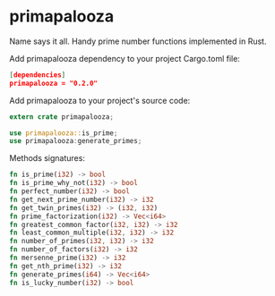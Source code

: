# primapalooza
Name says it all.  Handy prime number functions implemented in Rust.

Add primapalooza dependency to your project Cargo.toml file:
```json
[dependencies]
primapalooza = "0.2.0"
```

Add primapalooza to your project's source code:
```rust
extern crate primapalooza;

use primapalooza::is_prime;
use primapalooza:generate_primes;
```

Methods signatures:
```rust
fn is_prime(i32) -> bool
fn is_prime_why_not(i32) -> bool
fn perfect_number(i32) -> bool
fn get_next_prime_number(i32) -> i32
fn get_twin_primes(i32) -> (i32, i32)
fn prime_factorization(i32) -> Vec<i64>
fn greatest_common_factor(i32, i32) -> i32
fn least_common_multiple(i32, i32) -> i32
fn number_of_primes(i32, i32) -> i32
fn number_of_factors(i32) -> i32
fn mersenne_prime(i32) -> i32
fn get_nth_prime(i32) -> i32
fn generate_primes(i64) -> Vec<i64>
fn is_lucky_number(i32) -> bool
```
